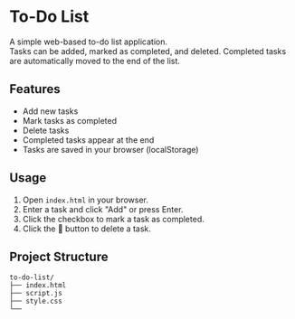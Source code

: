 # To-Do List

A simple web-based to-do list application.  
Tasks can be added, marked as completed, and deleted. Completed tasks are automatically moved to the end of the list.

## Features

- Add new tasks
- Mark tasks as completed
- Delete tasks
- Completed tasks appear at the end
- Tasks are saved in your browser (localStorage)

## Usage

1. Open `index.html` in your browser.
2. Enter a task and click "Add" or press Enter.
3. Click the checkbox to mark a task as completed.
4. Click the 💩 button to delete a task.

## Project Structure

```
to-do-list/
├── index.html
├── script.js
├── style.css
└──